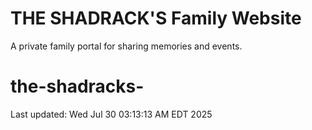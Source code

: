 # THE SHADRACK'S Family Website

A private family portal for sharing memories and events.
# the-shadracks-

Last updated: Wed Jul 30 03:13:13 AM EDT 2025
